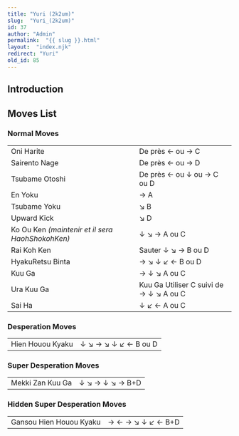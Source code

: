 ```yaml
---
title: "Yuri (2k2um)"
slug:  "Yuri_(2k2um)"
id: 37
author: "Admin"
permalink:  "{{ slug }}.html"
layout:  "index.njk"
redirect: "Yuri"
old_id: 85
---
```


## Introduction

## Moves List

### Normal Moves

|                                                  |                                         |
|--------------------------------------------------|-----------------------------------------|
| Oni Harite                                       | De près ← ou → C                        |
| Sairento Nage                                    | De près ← ou → D                        |
| Tsubame Otoshi                                   | De près ← ou ↓ ou → C ou D              |
| En Yoku                                          | → A                                     |
| Tsubame Yoku                                     | ↘ B                                     |
| Upward Kick                                      | ↘ D                                     |
| Ko Ou Ken *(maintenir et il sera HaohShokohKen)* | ↓ ↘ → A ou C                            |
| Rai Koh Ken                                      | Sauter ↓ ↘ → B ou D                     |
| HyakuRetsu Binta                                 | → ↘ ↓ ↙ ← B ou D                        |
| Kuu Ga                                           | → ↓ ↘ A ou C                            |
| Ura Kuu Ga                                       | Kuu Ga Utiliser C suivi de → ↓ ↘ A ou C |
| Sai Ha                                           | ↓ ↙ ← A ou C                            |

### Desperation Moves

|                  |                      |
|------------------|----------------------|
| Hien Houou Kyaku | ↓ ↘ → ↘ ↓ ↙ ← B ou D |

### Super Desperation Moves

|                  |                 |
|------------------|-----------------|
| Mekki Zan Kuu Ga | ↓ ↘ → ↓ ↘ → B+D |

### Hidden Super Desperation Moves

|                         |                   |
|-------------------------|-------------------|
| Gansou Hien Houou Kyaku | → ← → ↘ ↓ ↙ ← B+D |
